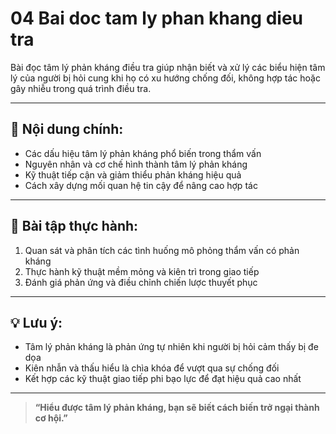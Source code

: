 # 04 Bai doc tam ly phan khang dieu tra

Bài đọc tâm lý phản kháng điều tra giúp nhận biết và xử lý các biểu hiện tâm lý của người bị hỏi cung khi họ có xu hướng chống đối, không hợp tác hoặc gây nhiễu trong quá trình điều tra.

---

## 🧠 Nội dung chính:
- Các dấu hiệu tâm lý phản kháng phổ biến trong thẩm vấn
- Nguyên nhân và cơ chế hình thành tâm lý phản kháng
- Kỹ thuật tiếp cận và giảm thiểu phản kháng hiệu quả
- Cách xây dựng mối quan hệ tin cậy để nâng cao hợp tác

---

## 🧪 Bài tập thực hành:
1. Quan sát và phân tích các tình huống mô phỏng thẩm vấn có phản kháng
2. Thực hành kỹ thuật mềm mỏng và kiên trì trong giao tiếp
3. Đánh giá phản ứng và điều chỉnh chiến lược thuyết phục

---

## 💡 Lưu ý:
- Tâm lý phản kháng là phản ứng tự nhiên khi người bị hỏi cảm thấy bị đe dọa
- Kiên nhẫn và thấu hiểu là chìa khóa để vượt qua sự chống đối
- Kết hợp các kỹ thuật giao tiếp phi bạo lực để đạt hiệu quả cao nhất

---

> **“Hiểu được tâm lý phản kháng, bạn sẽ biết cách biến trở ngại thành cơ hội.”**
